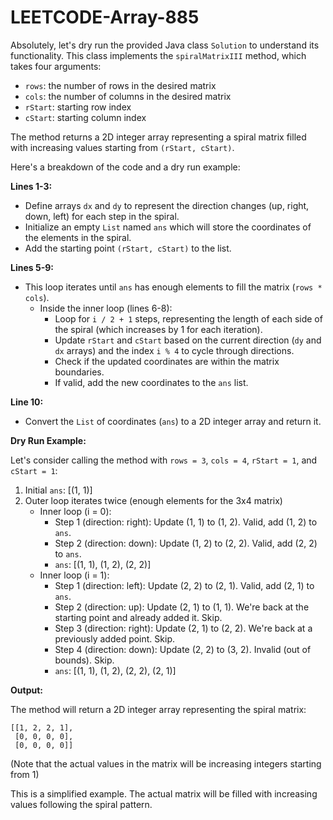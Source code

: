 # LEETCODE-Array-885
Absolutely, let's dry run the provided Java class `Solution` to understand its functionality. This class implements the `spiralMatrixIII` method, which takes four arguments:

* `rows`: the number of rows in the desired matrix
* `cols`: the number of columns in the desired matrix
* `rStart`: starting row index
* `cStart`: starting column index

The method returns a 2D integer array representing a spiral matrix filled with increasing values starting from `(rStart, cStart)`.

Here's a breakdown of the code and a dry run example:

**Lines 1-3:**
- Define arrays `dx` and `dy` to represent the direction changes (up, right, down, left) for each step in the spiral.
- Initialize an empty `List` named `ans` which will store the coordinates of the elements in the spiral. 
- Add the starting point `(rStart, cStart)` to the list.

**Lines 5-9:**
- This loop iterates until `ans` has enough elements to fill the matrix (`rows * cols`).
    - Inside the inner loop (lines 6-8):
        - Loop for `i / 2 + 1` steps, representing the length of each side of the spiral (which increases by 1 for each iteration).
        - Update `rStart` and `cStart` based on the current direction (`dy` and `dx` arrays) and the index `i % 4` to cycle through directions.
        - Check if the updated coordinates are within the matrix boundaries.
        - If valid, add the new coordinates to the `ans` list.

**Line 10:**
- Convert the `List` of coordinates (`ans`) to a 2D integer array and return it.

**Dry Run Example:**

Let's consider calling the method with `rows = 3`, `cols = 4`, `rStart = 1`, and `cStart = 1`:

1. Initial `ans`: [(1, 1)]
2. Outer loop iterates twice (enough elements for the 3x4 matrix)
    - Inner loop (i = 0):
        - Step 1 (direction: right): Update (1, 1) to (1, 2). Valid, add (1, 2) to `ans`.
        - Step 2 (direction: down): Update (1, 2) to (2, 2). Valid, add (2, 2) to `ans`.
        - `ans`: [(1, 1), (1, 2), (2, 2)]
    - Inner loop (i = 1):
        - Step 1 (direction: left): Update (2, 2) to (2, 1). Valid, add (2, 1) to `ans`.
        - Step 2 (direction: up): Update (2, 1) to (1, 1). We're back at the starting point and already added it. Skip.
        - Step 3 (direction: right): Update (2, 1) to (2, 2). We're back at a previously added point. Skip.
        - Step 4 (direction: down): Update (2, 2) to (3, 2). Invalid (out of bounds). Skip.
        - `ans`: [(1, 1), (1, 2), (2, 2), (2, 1)]

**Output:**

The method will return a 2D integer array representing the spiral matrix:

```
[[1, 2, 2, 1],
 [0, 0, 0, 0],
 [0, 0, 0, 0]]
```

(Note that the actual values in the matrix will be increasing integers starting from 1)

This is a simplified example. The actual matrix will be filled with increasing values following the spiral pattern.
